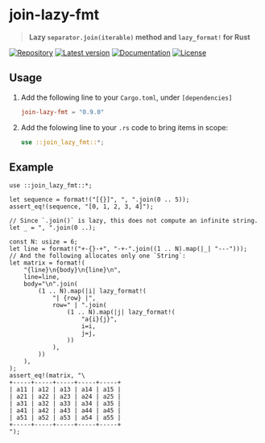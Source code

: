 # join-lazy-fmt

> **Lazy `separator.join(iterable)` method and `lazy_format!` for Rust**

[![Repository](https://img.shields.io/badge/repository-GitHub-brightgreen.svg)][Repository]
[![Latest version](https://img.shields.io/crates/v/join-lazy-fmt.svg)][crates.io]
[![Documentation](https://docs.rs/join-lazy-fmt/badge.svg)][Documentation]
[![License](https://img.shields.io/crates/l/join-lazy-fmt.svg)](https://github.com/danielhenrymantilla/join-lazy-fmt-rs#license)

## Usage

 1. Add the following line to your `Cargo.toml`, under `[dependencies]`

    ```toml
    join-lazy-fmt = "0.9.0"
    ```

 1. Add the folowing line to your `.rs` code to bring items in scope:

    ```rust
    use ::join_lazy_fmt::*;
    ```

## Example

```rust,edition2018
use ::join_lazy_fmt::*;

let sequence = format!("[{}]", ", ".join(0 .. 5));
assert_eq!(sequence, "[0, 1, 2, 3, 4]");

// Since `.join()` is lazy, this does not compute an infinite string.
let _ = ", ".join(0 ..);

const N: usize = 6;
let line = format!("+-{}-+", "-+-".join((1 .. N).map(|_| "---")));
// And the following allocates only one `String`:
let matrix = format!(
    "{line}\n{body}\n{line}\n",
    line=line,
    body="\n".join(
        (1 .. N).map(|i| lazy_format!(
            "| {row} |",
            row=" | ".join(
                (1 .. N).map(|j| lazy_format!(
                    "a{i}{j}",
                    i=i,
                    j=j,
                ))
            ),
        ))
    ),
);
assert_eq!(matrix, "\
+-----+-----+-----+-----+-----+
| a11 | a12 | a13 | a14 | a15 |
| a21 | a22 | a23 | a24 | a25 |
| a31 | a32 | a33 | a34 | a35 |
| a41 | a42 | a43 | a44 | a45 |
| a51 | a52 | a53 | a54 | a55 |
+-----+-----+-----+-----+-----+
");
```

[Repository]: https://github.com/danielhenrymantilla/join-lazy-fmt-rs
[Documentation]: https://docs.rs/join-lazy-fmt
[crates.io]: https://crates.io/crates/join-lazy-fmt
